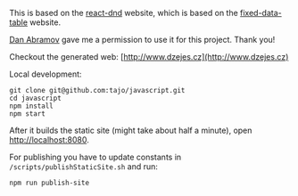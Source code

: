 This is based on the [react-dnd](https://github.com/gaearon/react-dnd) website, which is based on the [fixed-data-table](https://github.com/facebook/fixed-data-table) website.

[Dan Abramov](http://github.com/gaearon) gave me a permission to use it for this project. Thank you!

Checkout the generated web: [http://www.dzejes.cz](http://www.dzejes.cz)

Local development:

```
git clone git@github.com:tajo/javascript.git
cd javascript
npm install
npm start
```

After it builds the static site (might take about half a minute), open [http://localhost:8080](http://localhost:8080).

For publishing you have to update constants in `/scripts/publishStaticSite.sh` and run:

```
npm run publish-site
```


